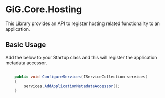 ﻿# GiG.Core.Hosting

This Library provides an API to register hosting related functionailty to an application.


## Basic Usage

Add the below to your Startup class and this will register the application metadata accessor.


```csharp

	public void ConfigureServices(IServiceCollection services)
	{
		services.AddApplicationMetadataAccessor();
	}

```